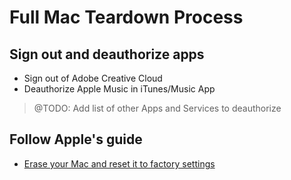 # Full Mac Teardown Process
## Sign out and deauthorize apps
  - Sign out of Adobe Creative Cloud
  - Deauthorize Apple Music in iTunes/Music App
  > @TODO: Add list of other Apps and Services to deauthorize
## Follow Apple's guide
  - [Erase your Mac and reset it to factory settings](https://support.apple.com/en-us/HT212749)
